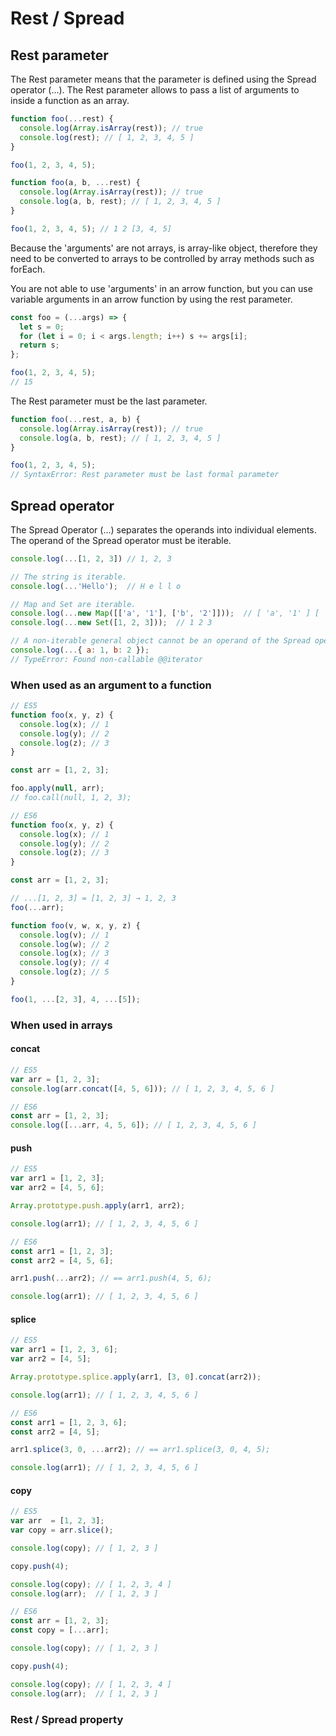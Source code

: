 # Rest / Spread

## Rest parameter

The Rest parameter means that the parameter is defined using the Spread operator \(...\). The Rest parameter allows to pass a list of arguments to inside a function as an array.

```javascript
function foo(...rest) {
  console.log(Array.isArray(rest)); // true
  console.log(rest); // [ 1, 2, 3, 4, 5 ]
}

foo(1, 2, 3, 4, 5);
```

```javascript
function foo(a, b, ...rest) {
  console.log(Array.isArray(rest)); // true
  console.log(a, b, rest); // [ 1, 2, 3, 4, 5 ]
}

foo(1, 2, 3, 4, 5); // 1 2 [3, 4, 5]
```

Because the 'arguments' are not arrays,  is array-like object, therefore they need to be converted to arrays to be controlled by array methods such as forEach.

You are not able to use 'arguments' in an arrow function, but you can use variable arguments in an arrow function by using the rest parameter.

```javascript
const foo = (...args) => {
  let s = 0;
  for (let i = 0; i < args.length; i++) s += args[i];
  return s;
};

foo(1, 2, 3, 4, 5);
// 15
```

The Rest parameter must be the last parameter.

```javascript
function foo(...rest, a, b) {
  console.log(Array.isArray(rest)); // true
  console.log(a, b, rest); // [ 1, 2, 3, 4, 5 ]
}

foo(1, 2, 3, 4, 5); 
// SyntaxError: Rest parameter must be last formal parameter
```



## Spread operator

The Spread Operator \(...\) separates the operands into individual elements. The operand of the Spread operator must be iterable.

```javascript
console.log(...[1, 2, 3]) // 1, 2, 3

// The string is iterable.
console.log(...'Hello');  // H e l l o

// Map and Set are iterable.
console.log(...new Map([['a', '1'], ['b', '2']]));  // [ 'a', '1' ] [ 'b', '2' ]
console.log(...new Set([1, 2, 3]));  // 1 2 3

// A non-iterable general object cannot be an operand of the Spread operator.
console.log(...{ a: 1, b: 2 });
// TypeError: Found non-callable @@iterator
```



### When used as an argument to a function

```javascript
// ES5
function foo(x, y, z) {
  console.log(x); // 1
  console.log(y); // 2
  console.log(z); // 3
}

const arr = [1, 2, 3];

foo.apply(null, arr);
// foo.call(null, 1, 2, 3);
```

```javascript
// ES6
function foo(x, y, z) {
  console.log(x); // 1
  console.log(y); // 2
  console.log(z); // 3
}

const arr = [1, 2, 3];

// ...[1, 2, 3] = [1, 2, 3] → 1, 2, 3
foo(...arr);
```

```javascript
function foo(v, w, x, y, z) {
  console.log(v); // 1
  console.log(w); // 2
  console.log(x); // 3
  console.log(y); // 4
  console.log(z); // 5
}

foo(1, ...[2, 3], 4, ...[5]);
```



### When used in arrays

#### concat

```javascript
// ES5
var arr = [1, 2, 3];
console.log(arr.concat([4, 5, 6])); // [ 1, 2, 3, 4, 5, 6 ]
```

```javascript
// ES6
const arr = [1, 2, 3];
console.log([...arr, 4, 5, 6]); // [ 1, 2, 3, 4, 5, 6 ]
```



#### push

```javascript
// ES5
var arr1 = [1, 2, 3];
var arr2 = [4, 5, 6];

Array.prototype.push.apply(arr1, arr2);

console.log(arr1); // [ 1, 2, 3, 4, 5, 6 ]
```

```javascript
// ES6
const arr1 = [1, 2, 3];
const arr2 = [4, 5, 6];

arr1.push(...arr2); // == arr1.push(4, 5, 6);

console.log(arr1); // [ 1, 2, 3, 4, 5, 6 ]
```



#### splice

```javascript
// ES5
var arr1 = [1, 2, 3, 6];
var arr2 = [4, 5];

Array.prototype.splice.apply(arr1, [3, 0].concat(arr2));

console.log(arr1); // [ 1, 2, 3, 4, 5, 6 ]
```

```javascript
// ES6
const arr1 = [1, 2, 3, 6];
const arr2 = [4, 5];

arr1.splice(3, 0, ...arr2); // == arr1.splice(3, 0, 4, 5);

console.log(arr1); // [ 1, 2, 3, 4, 5, 6 ]
```



#### copy <a id="324-copy"></a>

```javascript
// ES5
var arr  = [1, 2, 3];
var copy = arr.slice();

console.log(copy); // [ 1, 2, 3 ]

copy.push(4);

console.log(copy); // [ 1, 2, 3, 4 ]
console.log(arr);  // [ 1, 2, 3 ]
```

```javascript
// ES6
const arr = [1, 2, 3];
const copy = [...arr];

console.log(copy); // [ 1, 2, 3 ]

copy.push(4);

console.log(copy); // [ 1, 2, 3, 4 ]
console.log(arr);  // [ 1, 2, 3 ]
```



### Rest / Spread property



